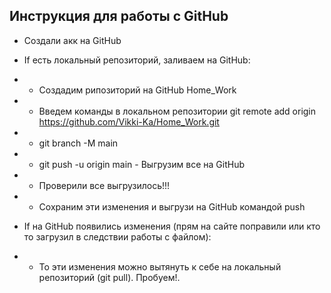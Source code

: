 ## Инструкция для работы с GitHub
+ Создали акк на GitHub
+ If есть локальный репозиторий, заливаем на GitHub:
+ + Создадим рипозиторий на GitHub Home_Work
+ + Введем команды в локальном репозитории git remote add origin https://github.com/Vikki-Ka/Home_Work.git 
+ + git branch -M main
+ + git push -u origin main - Выгрузим все на GitHub
+ + Проверили все выгрузилось!!!
+ + Сохраним эти изменения и выгрузи на GitHub командой push

+ If на GitHub появились изменения (прям на сайте поправили или кто то загрузил в следствии работы с файлом):
+  + То эти изменения можно вытянуть к себе на локальный репозиторий (git pull). Пробуем!.

